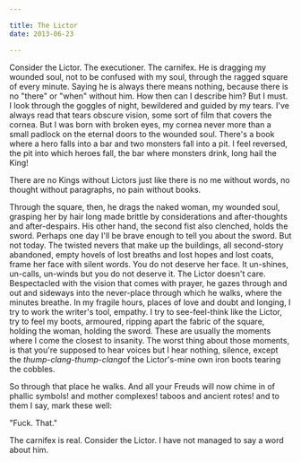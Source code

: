 ```yaml
---

title: The Lictor 
date: 2013-06-23

---
```




Consider the Lictor. The executioner. The carnifex. He is dragging my wounded soul, not to be confused with my soul, through the ragged square of every minute. Saying he is always there means nothing, because there is no "there" or "when" without him. How then can I describe him? But I must. I look through the goggles of night, bewildered and guided by my tears. I've always read that tears obscure vision, some sort of film that covers the cornea. But I was born with broken eyes, my cornea never more than a small padlock on the eternal doors to the wounded soul. There's a book where a hero falls into a bar and two monsters fall into a pit. I feel reversed, the pit into which heroes fall, the bar where monsters drink, long hail the King!

There are no Kings without Lictors just like there is no me without words, no thought without paragraphs, no pain without books.

Through the square, then, he drags the naked woman, my wounded soul, grasping her by hair long made brittle by considerations and after-thoughts and after-despairs. His other hand, the second fist also clenched, holds the sword. Perhaps one day I'll be brave enough to tell you about the sword. But not today. The twisted nevers that make up the buildings, all second-story abandoned, empty hovels of lost breaths and lost hopes and lost coats, frame her face with silent words. You do not deserve her face. It un-shines, un-calls, un-winds but you do not deserve it. The Lictor doesn't care. Bespectacled with the vision that comes with prayer, he gazes through and out and sideways into the never-place through which he walks, where the minutes breathe. In my fragile hours, places of love and doubt and longing, I try to work the writer's tool, empathy. I try to see-feel-think like the Lictor, try to feel my boots, armoured, ripping apart the fabric of the square, holding the woman, holding the sword. These are usually the moments where I come the closest to insanity. The worst thing about those moments, is that you're supposed to hear voices but I hear nothing, silence, except the *thump-clang-thump-clang*of the Lictor's-mine own iron boots tearing the cobbles.

So through that place he walks. And all your Freuds will now chime in of phallic symbols! and mother complexes! taboos and ancient rotes! and to them I say, mark these well:

"Fuck. That."

The carnifex is real. Consider the Lictor. I have not managed to say a word about him.
